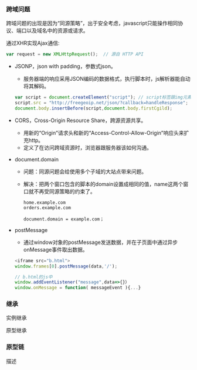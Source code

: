 ### 跨域问题

跨域问题的出现是因为“同源策略”，出于安全考虑，javascript只能操作相同协议、端口以及域名中的资源或请求。

通过XHR实现Ajax通信:

```javascript
var request = new XMLHttpRequest();  // 源自 HTTP API
```

- JSONP，json with padding，参数式json。

  - 服务器端的响应采用JSON编码的数据格式，执行脚本时，js解析器能自动将其解码。

  ```javascript
  var script = document.createElement("script"); // script标签跟img元素，有能力不受限制地从其他域加载资源；
  script.src = "http://freegeoip.net/json/?callback=handleResponse";
  document.body.insertBefore(script,document.body.firstCgild);
  ```

- CORS，Cross-Origin Resource Share，跨源资源共享。

  - 用新的“Origin”请求头和新的“Access-Control-Allow-Origin”响应头来扩充http。
  - 定义了在访问跨域资源时，浏览器跟服务器该如何沟通。

- document.domain

  - 问题：同源问题会给使用多个子域的大站点带来问题。

  - 解决：把两个窗口包含的脚本的domain设置成相同的值，name这两个窗口就不再受同源策略的约束了。

    ```javascrip
    home.example.com
    orders.example.com
    
    document.domain = example.com；
    ```

- postMessage

  - 通过window对象的postMessage发送数据，并在子页面中通过异步onMessage事件取出数据。

  ```javascript
  <iframe src="b.html">
  window.frames[0].postMessage(data,'/');
  
  // b.html的js中
  window.addEventListener("message",data=>{}）
  window.onMessage = function( messageEvent ){...}
  ```

### 继承

实例继承

原型继承

### 原型链

描述
